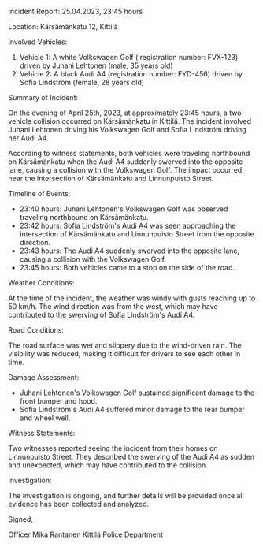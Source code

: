 Incident Report: 25.04.2023, 23:45 hours

Location: Kärsämänkatu 12, Kittilä

Involved Vehicles:

1. Vehicle 1: A white Volkswagen Golf ( registration number: FVX-123) driven by Juhani Lehtonen (male, 35 years old)
2. Vehicle 2: A black Audi A4 (registration number: FYD-456) driven by Sofia Lindström (female, 28 years old)

Summary of Incident:

On the evening of April 25th, 2023, at approximately 23:45 hours, a two-vehicle collision occurred on Kärsämänkatu in Kittilä. The incident involved Juhani Lehtonen driving his Volkswagen Golf and Sofia Lindström driving her Audi A4.

According to witness statements, both vehicles were traveling northbound on Kärsämänkatu when the Audi A4 suddenly swerved into the opposite lane, causing a collision with the Volkswagen Golf. The impact occurred near the intersection of Kärsämänkatu and Linnunpuisto Street.

Timeline of Events:

- 23:40 hours: Juhani Lehtonen's Volkswagen Golf was observed traveling northbound on Kärsämänkatu.
- 23:42 hours: Sofia Lindström's Audi A4 was seen approaching the intersection of Kärsämänkatu and Linnunpuisto Street from the opposite direction.
- 23:43 hours: The Audi A4 suddenly swerved into the opposite lane, causing a collision with the Volkswagen Golf.
- 23:45 hours: Both vehicles came to a stop on the side of the road.

Weather Conditions:

At the time of the incident, the weather was windy with gusts reaching up to 50 km/h. The wind direction was from the west, which may have contributed to the swerving of Sofia Lindström's Audi A4.

Road Conditions:

The road surface was wet and slippery due to the wind-driven rain. The visibility was reduced, making it difficult for drivers to see each other in time.

Damage Assessment:

- Juhani Lehtonen's Volkswagen Golf sustained significant damage to the front bumper and hood.
- Sofia Lindström's Audi A4 suffered minor damage to the rear bumper and wheel well.

Witness Statements:

Two witnesses reported seeing the incident from their homes on Linnunpuisto Street. They described the swerving of the Audi A4 as sudden and unexpected, which may have contributed to the collision.

Investigation:

The investigation is ongoing, and further details will be provided once all evidence has been collected and analyzed.

Signed,

Officer Mika Rantanen
Kittilä Police Department